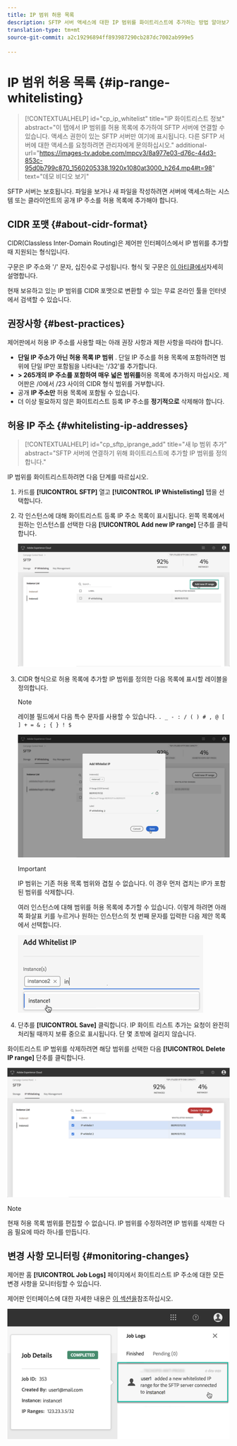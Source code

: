 ```yaml
---
title: IP 범위 허용 목록
description: SFTP 서버 액세스에 대한 IP 범위를 화이트리스트에 추가하는 방법 알아보기
translation-type: tm+mt
source-git-commit: a2c19296894ff893987290cb287dc7002ab999e5

---
```



# IP 범위 허용 목록 {#ip-range-whitelisting}

>[!CONTEXTUALHELP]
>id=&quot;cp_ip_whitelist&quot;
>title=&quot;IP 화이트리스트 정보&quot;
>abstract=&quot;이 탭에서 IP 범위를 허용 목록에 추가하여 SFTP 서버에 연결할 수 있습니다. 액세스 권한이 있는 SFTP 서버만 여기에 표시됩니다. 다른 SFTP 서버에 대한 액세스를 요청하려면 관리자에게 문의하십시오.&quot;
>additional-url=&quot;https://images-tv.adobe.com/mpcv3/8a977e03-d76c-44d3-853c-95d0b799c870_1560205338.1920x1080at3000_h264.mp4#t=98&quot; text=&quot;데모 비디오 보기&quot;

SFTP 서버는 보호됩니다. 파일을 보거나 새 파일을 작성하려면 서버에 액세스하는 시스템 또는 클라이언트의 공개 IP 주소를 허용 목록에 추가해야 합니다.

## CIDR 포맷 {#about-cidr-format}

CIDR(Classless Inter-Domain Routing)은 제어판 인터페이스에서 IP 범위를 추가할 때 지원되는 형식입니다.

구문은 IP 주소와 &#39;/&#39; 문자, 십진수로 구성됩니다. 형식 및 구문은 [이 아티클에서](https://whatismyipaddress.com/cidr)자세히 설명합니다.

현재 보유하고 있는 IP 범위를 CIDR 포맷으로 변환할 수 있는 무료 온라인 툴을 인터넷에서 검색할 수 있습니다.

## 권장사항 {#best-practices}

제어판에서 허용 IP 주소를 사용할 때는 아래 권장 사항과 제한 사항을 따라야 합니다.

* **단일 IP 주소가 아닌 허용 목록 IP 범위** . 단일 IP 주소를 허용 목록에 포함하려면 범위에 단일 IP만 포함됨을 나타내는 &#39;/32&#39;를 추가합니다.
* **> 265개의 IP 주소를 포함하여 매우 넓은 범위를**&#x200B;허용 목록에 추가하지 마십시오. 제어판은 /0에서 /23 사이의 CIDR 형식 범위를 거부합니다.
* 공개 **IP 주소만** 허용 목록에 포함될 수 있습니다.
* 더 이상 필요하지 않은 화이트리스트 등록 IP 주소를 **정기적으로** 삭제해야 합니다.

## 허용 IP 주소 {#whitelisting-ip-addresses}

>[!CONTEXTUALHELP]
>id=&quot;cp_sftp_iprange_add&quot;
>title=&quot;새 Ip 범위 추가&quot;
>abstract=&quot;SFTP 서버에 연결하기 위해 화이트리스트에 추가할 IP 범위를 정의합니다.&quot;

IP 범위를 화이트리스트하려면 다음 단계를 따르십시오.

1. 카드를 **[!UICONTROL SFTP]** 열고 **[!UICONTROL IP Whistelisting]** 탭을 선택합니다.
1. 각 인스턴스에 대해 화이트리스트 등록 IP 주소 목록이 표시됩니다. 왼쪽 목록에서 원하는 인스턴스를 선택한 다음 **[!UICONTROL Add new IP range]** 단추를 클릭합니다.

   ![](assets/control_panel_add_range.png)

1. CIDR 형식으로 허용 목록에 추가할 IP 범위를 정의한 다음 목록에 표시할 레이블을 정의합니다.

   >[!NOTE]
   >
   >레이블 필드에서 다음 특수 문자를 사용할 수 있습니다.
   > `. _ - : / ( ) # , @ [ ] + = & ; { } ! $`

   ![](assets/control_panel_add_range2.png)

   >[!IMPORTANT]
   >
   >IP 범위는 기존 허용 목록 범위와 겹칠 수 없습니다. 이 경우 먼저 겹치는 IP가 포함된 범위를 삭제합니다.
   >
   >여러 인스턴스에 대해 범위를 허용 목록에 추가할 수 있습니다. 이렇게 하려면 아래쪽 화살표 키를 누르거나 원하는 인스턴스의 첫 번째 문자를 입력한 다음 제안 목록에서 선택합니다.

   ![](assets/control_panel_add_range3.png)

1. 단추를 **[!UICONTROL Save]** 클릭합니다. IP 화이트 리스트 추가는 요청이 완전히 처리될 때까지 보류 중으로 표시됩니다. 단 몇 초밖에 걸리지 않습니다.

화이트리스트 IP 범위를 삭제하려면 해당 범위를 선택한 다음 **[!UICONTROL Delete IP range]** 단추를 클릭합니다.

![](assets/control_panel_delete_range2.png)

>[!NOTE]
>
>현재 허용 목록 범위를 편집할 수 없습니다. IP 범위를 수정하려면 IP 범위를 삭제한 다음 필요에 따라 하나를 만듭니다.

## 변경 사항 모니터링 {#monitoring-changes}

제어판 홈 **[!UICONTROL Job Logs]** 페이지에서 화이트리스트 IP 주소에 대한 모든 변경 사항을 모니터링할 수 있습니다.

제어판 인터페이스에 대한 자세한 내용은 [이 섹션을](../../discover/using/discovering-the-interface.md)참조하십시오.

![](assets/control_panel_ip_log.png)
